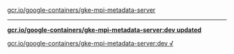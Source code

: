 [gcr.io/google-containers/gke-mpi-metadata-server](https://hub.docker.com/r/anjia0532/gke-mpi-metadata-server/tags/) 

----
**[gcr.io/google-containers/gke-mpi-metadata-server:dev updated](https://hub.docker.com/r/anjia0532/gke-mpi-metadata-server/tags/)**

[gcr.io/google-containers/gke-mpi-metadata-server:dev √](https://hub.docker.com/r/anjia0532/gke-mpi-metadata-server/tags/)

